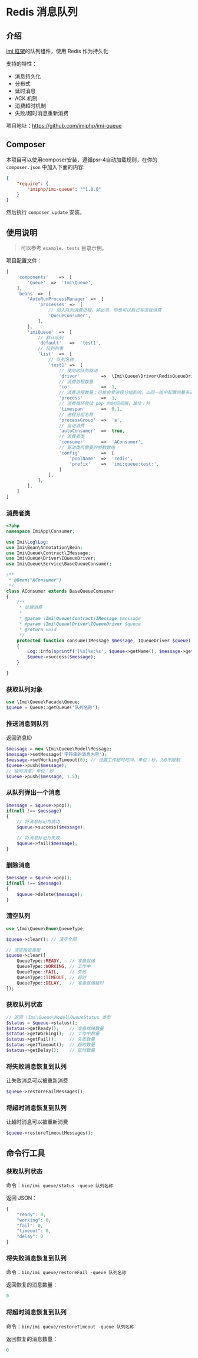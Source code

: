 # Redis 消息队列

## 介绍

[imi 框架](https://github.com/imiphp/imi)的队列组件，使用 Redis 作为持久化

支持的特性：

- 消息持久化
- 分布式
- 延时消息
- ACK 机制
- 消费超时机制
- 失败/超时消息重新消费

项目地址：<https://github.com/imiphp/imi-queue>

## Composer

本项目可以使用composer安装，遵循psr-4自动加载规则，在你的 `composer.json` 中加入下面的内容:

```json
{
    "require": {
        "imiphp/imi-queue": "^1.0.0"
    }
}
```

然后执行 `composer update` 安装。

## 使用说明

> 可以参考 `example`、`tests` 目录示例。

项目配置文件：

```php
[
    'components'    =>  [
        'Queue'  =>  'Imi\Queue',
    ],
    'beans' =>  [
        'AutoRunProcessManager' =>  [
            'processes' =>  [
                // 加入队列消费进程，非必须，你也可以自己写进程消费
                'QueueConsumer',
            ],
        ],
        'imiQueue'  =>  [
            // 默认队列
            'default'   =>  'test1',
            // 队列列表
            'list'  =>  [
                // 队列名称
                'test1' =>  [
                    // 使用的队列驱动
                    'driver'        =>  \Imi\Queue\Driver\RedisQueueDriver::class,
                    // 消费协程数量
                    'co'            =>  1,
                    // 消费进程数量；可能会受进程分组影响，以同一组中配置的最多进程数量为准
                    'process'       =>  1,
                    // 消费循环尝试 pop 的时间间隔，单位：秒
                    'timespan'      =>  0.1,
                    // 进程分组名称
                    'processGroup'  =>  'a',
                    // 自动消费
                    'autoConsumer'  =>  true,
                    // 消费者类
                    'consumer'      =>  'AConsumer',
                    // 驱动类所需要的参数数组
                    'config'        =>  [
                        'poolName'  =>  'redis',
                        'prefix'    =>  'imi:queue:test:',
                    ]
                ],
            ],
        ],
    ]
]
```

### 消费者类

```php
<?php
namespace ImiApp\Consumer;

use Imi\Log\Log;
use Imi\Bean\Annotation\Bean;
use Imi\Queue\Contract\IMessage;
use Imi\Queue\Driver\IQueueDriver;
use Imi\Queue\Service\BaseQueueConsumer;

/**
 * @Bean("AConsumer")
 */
class AConsumer extends BaseQueueConsumer
{
    /**
     * 处理消费
     * 
     * @param \Imi\Queue\Contract\IMessage $message
     * @param \Imi\Queue\Driver\IQueueDriver $queue
     * @return void
     */
    protected function consume(IMessage $message, IQueueDriver $queue)
    {
        Log::info(sprintf('[%s]%s:%s', $queue->getName(), $message->getMessageId(), $message->getMessage()));
        $queue->success($message);
    }

}
```

### 获取队列对象

```php
use \Imi\Queue\Facade\Queue;
$queue = Queue::getQueue('队列名称');
```

### 推送消息到队列

返回消息ID

```php
$message = new \Imi\Queue\Model\Message;
$message->setMessage('字符串的消息内容');
$message->setWorkingTimeout(0); // 设置工作超时时间，单位：秒，为0不限制
$queue->push($message);
// 延时消息，单位：秒
$queue->push($message, 1.5);
```

### 从队列弹出一个消息

```php
$message = $queue->pop();
if(null !== $message)
{
    // 将消息标记为成功
    $queue->success($message);

    // 将消息标记为失败
    $queue->fail($message);
}
```

### 删除消息

```php
$message = $queue->pop();
if(null !== $message)
{
    $queue->delete($message);
}
```

### 清空队列

```php
use \Imi\Queue\Enum\QueueType;

$queue->clear(); // 清空全部

// 清空指定类型
$queue->clear([
    QueueType::READY,   // 准备就绪
    QueueType::WORKING, // 工作中
    QueueType::FAIL,    // 失败
    QueueType::TIMEOUT, // 超时
    QueueType::DELAY,   // 准备就绪延时
]);
```

### 获取队列状态

```php
// 返回 \Imi\Queue\Model\QueueStatus 类型
$status = $queue->status();
$status->getReady();    // 准备就绪数量
$status->getWorking();  // 工作中数量
$status->getFail();     // 失败数量
$status->getTimeout();  // 超时数量
$status->getDelay();    // 延时数量
```

### 将失败消息恢复到队列

让失败消息可以被重新消费

```php
$queue->restoreFailMessages();
```

### 将超时消息恢复到队列

让超时消息可以被重新消费

```php
$queue->restoreTimeoutMessages();
```

## 命令行工具

### 获取队列状态

命令：`bin/imi queue/status -queue 队列名称`

返回 JSON：

```js
{
    "ready": 0,
    "working": 0,
    "fail": 0,
    "timeout": 0,
    "delay": 0
}
```

### 将失败消息恢复到队列

命令：`bin/imi queue/restoreFail -queue 队列名称`

返回恢复的消息数量：

```js
0
```

### 将超时消息恢复到队列

命令：`bin/imi queue/restoreTimeout -queue 队列名称`

返回恢复的消息数量：

```js
0
```
